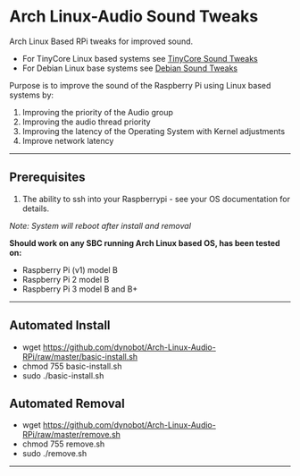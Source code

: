 # Arch Linux-Audio Sound Tweaks
Arch Linux Based RPi tweaks for improved sound. 
- For TinyCore Linux based systems see [TinyCore Sound Tweaks](https://github.com/dynobot/TinyCore-Sound-Adjustments)
- For Debian Linux base systems see [Debian Sound Tweaks](https://github.com/dynobot/Linux-Audio-Adjustments)

 Purpose is to improve the sound of the Raspberry Pi using Linux based systems by:
 1) Improving the priority of the Audio group
 2) Improving the audio thread priority
 3) Improving the latency of the Operating System with Kernel adjustments
 4) Improve network latency
 ______________________________________________________________________________________________________________________________
 ## Prerequisites 
 1) The ability to ssh into your Raspberrypi - see your OS documentation for details.
 
 *Note: System will reboot after install and removal*
 
**Should work on any SBC running Arch Linux based OS, has been tested on:**

- Raspberry Pi (v1) model B
- Raspberry Pi 2 model B
- Raspberry Pi 3 model B and B+

 ______________________________________________________________________________________________________________________________
 ## Automated Install
 - wget https://github.com/dynobot/Arch-Linux-Audio-RPi/raw/master/basic-install.sh
 - chmod 755 basic-install.sh
 - sudo ./basic-install.sh
 
 ## Automated Removal
 - wget https://github.com/dynobot/Arch-Linux-Audio-RPi/raw/master/remove.sh
 - chmod 755 remove.sh
 - sudo ./remove.sh
 
 ____________________________________________________________________________________________________________________________




